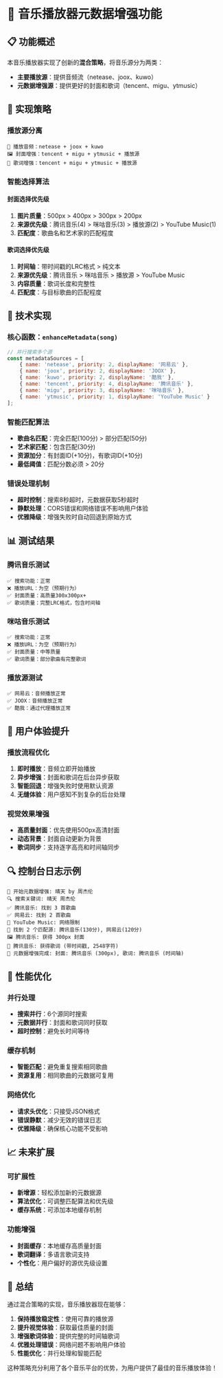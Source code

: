 # 🎵 音乐播放器元数据增强功能

## 📋 功能概述

本音乐播放器实现了创新的**混合策略**，将音乐源分为两类：
- **主要播放源**：提供音频流（netease、joox、kuwo）
- **元数据增强源**：提供更好的封面和歌词（tencent、migu、ytmusic）

## 🎯 实现策略

### 播放源分离
```
🎵 播放音频：netease + joox + kuwo
🖼️ 封面增强：tencent + migu + ytmusic + 播放源
📝 歌词增强：tencent + migu + ytmusic + 播放源
```

### 智能选择算法

#### 封面选择优先级
1. **图片质量**：500px > 400px > 300px > 200px
2. **来源优先级**：腾讯音乐(4) > 咪咕音乐(3) > 播放源(2) > YouTube Music(1)
3. **匹配度**：歌曲名和艺术家的匹配程度

#### 歌词选择优先级
1. **时间轴**：带时间戳的LRC格式 > 纯文本
2. **来源优先级**：腾讯音乐 > 咪咕音乐 > 播放源 > YouTube Music
3. **内容质量**：歌词长度和完整性
4. **匹配度**：与目标歌曲的匹配程度

## 🔧 技术实现

### 核心函数：`enhanceMetadata(song)`

```javascript
// 并行搜索多个源
const metadataSources = [
    { name: 'netease', priority: 2, displayName: '网易云' },
    { name: 'joox', priority: 2, displayName: 'JOOX' },
    { name: 'kuwo', priority: 2, displayName: '酷我' },
    { name: 'tencent', priority: 4, displayName: '腾讯音乐' },
    { name: 'migu', priority: 3, displayName: '咪咕音乐' },
    { name: 'ytmusic', priority: 1, displayName: 'YouTube Music' }
];
```

### 智能匹配算法
- **歌曲名匹配**：完全匹配(100分) > 部分匹配(50分)
- **艺术家匹配**：包含匹配(30分)
- **资源加分**：有封面ID(+10分)，有歌词ID(+10分)
- **最低阈值**：匹配分数必须 > 20分

### 错误处理机制
- **超时控制**：搜索8秒超时，元数据获取5秒超时
- **静默处理**：CORS错误和网络错误不影响用户体验
- **优雅降级**：增强失败时自动回退到原始方式

## 📊 测试结果

### 腾讯音乐测试
```
✅ 搜索功能：正常
❌ 播放URL：为空（预期行为）
✅ 封面质量：高质量300x300px+
✅ 歌词质量：完整LRC格式，包含时间轴
```

### 咪咕音乐测试
```
✅ 搜索功能：正常
❌ 播放URL：为空（预期行为）
✅ 封面质量：中等质量
✅ 歌词质量：部分歌曲有完整歌词
```

### 播放源测试
```
✅ 网易云：音频播放正常
✅ JOOX：音频播放正常
✅ 酷我：通过代理播放正常
```

## 🎨 用户体验提升

### 播放流程优化
1. **即时播放**：音频立即开始播放
2. **异步增强**：封面和歌词在后台异步获取
3. **智能回退**：增强失败时使用默认资源
4. **无缝体验**：用户感知不到复杂的后台处理

### 视觉效果增强
- **高质量封面**：优先使用500px高清封面
- **动态背景**：封面自动更新为背景
- **歌词同步**：支持逐字高亮和时间轴同步

## 🔍 控制台日志示例

```
🎵 开始元数据增强: 晴天 by 周杰伦
🔍 搜索关键词: 晴天 周杰伦
✅ 腾讯音乐: 找到 3 首歌曲
✅ 网易云: 找到 2 首歌曲
🚫 YouTube Music: 网络限制
🎯 找到 2 个匹配源: 腾讯音乐(130分), 网易云(120分)
🖼️ 腾讯音乐: 获得 300px 封面
📝 腾讯音乐: 获得歌词 (带时间戳, 2548字符)
🎵 元数据增强完成: 封面: 腾讯音乐 (300px), 歌词: 腾讯音乐 (时间轴)
```

## 🚀 性能优化

### 并行处理
- **搜索并行**：6个源同时搜索
- **元数据并行**：封面和歌词同时获取
- **超时控制**：避免长时间等待

### 缓存机制
- **智能匹配**：避免重复搜索相同歌曲
- **资源复用**：相同歌曲的元数据可复用

### 网络优化
- **请求头优化**：只接受JSON格式
- **错误静默**：减少无效的错误日志
- **优雅降级**：确保核心功能不受影响

## 📈 未来扩展

### 可扩展性
- **新增源**：轻松添加新的元数据源
- **算法优化**：可调整匹配算法和优先级
- **缓存系统**：可添加本地缓存机制

### 功能增强
- **封面缓存**：本地缓存高质量封面
- **歌词翻译**：多语言歌词支持
- **个性化**：用户偏好的源优先级设置

## 🎉 总结

通过混合策略的实现，音乐播放器现在能够：
1. **保持播放稳定性**：使用可靠的播放源
2. **提升视觉体验**：获取最佳质量的封面
3. **增强歌词体验**：提供完整的时间轴歌词
4. **优雅处理错误**：网络问题不影响用户体验
5. **性能优化**：并行处理和智能匹配

这种策略充分利用了各个音乐平台的优势，为用户提供了最佳的音乐播放体验！